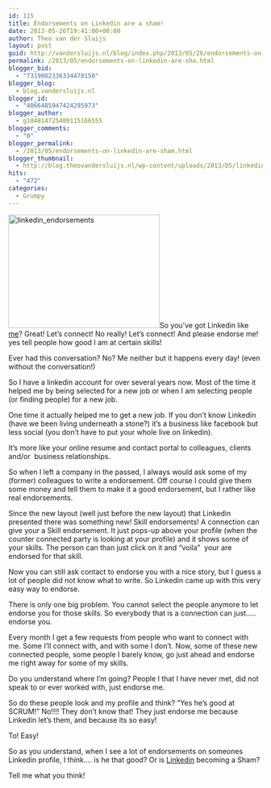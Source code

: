 ```yaml
---
id: 115
title: Endorsements on Linkedin are a sham!
date: 2013-05-26T19:41:00+00:00
author: Theo van der Sluijs
layout: post
guid: http://vandersluijs.nl/blog/index.php/2013/05/26/endorsements-on-linkedin-are-sha/
permalink: /2013/05/endorsements-on-linkedin-are-sha.html
blogger_bid:
  - "7319082336334478150"
blogger_blog:
  - blog.vandersluijs.nl
blogger_id:
  - "4066485947424295973"
blogger_author:
  - g104814725400115166555
blogger_comments:
  - "0"
blogger_permalink:
  - /2013/05/endorsements-on-linkedin-are-sham.html
blogger_thumbnail:
  - http://blog.theovandersluijs.nl/wp-content/uploads/2013/05/linkedin_endorsements-300x225-300x225.jpg
hits:
  - "472"
categories:
  - Grumpy
---
```

[<img class="alignleft size-medium wp-image-768" alt="linkedin_endorsements" src="https://vandersluijs.resultants-e.nl/2013/05/linkedin_endorsements-300x225-300x225.jpg" width="300" height="225" />](/images/2013/05/linkedin_endorsements-300x225.jpg)So you&#8217;ve got Linkedin like [me](http://nl.linkedin.com/in/tvdsluijs "my linkedin page")? Great! Let&#8217;s connect! No really! Let&#8217;s connect! And please endorse me! yes tell people how good I am at certain skills!

Ever had this conversation? No? Me neither but it happens every day! (even without the conversation!)<!--more-->

So I have a linkedin account for over several years now. Most of the time it helped me by being selected for a new job or when I am selecting people (or finding people) for a new job.

One time it actually helped me to get a new job. If you don&#8217;t know Linkedin (have we been living underneath a stone?) it&#8217;s a business like facebook but less social (you don&#8217;t have to put your whole live on linkedin).

It&#8217;s more like your online resume and contact portal to colleagues, clients and/or  business relationships.

So when I left a company in the passed, I always would ask some of my (former) colleagues to write a endorsement. Off course I could give them some money and tell them to make it a good endorsement, but I rather like real endorsements.

Since the new layout (well just before the new layout) that Linkedin presented there was something new! Skill endorsements! A connection can give your a Skill endorsement. It just pops-up above your profile (when the counter connected party is looking at your profile) and it shows some of your skills. The person can than just click on it and &#8220;voila&#8221;  your are endorsed for that skill.

Now you can still ask contact to endorse you with a nice story, but I guess a lot of people did not know what to write. So Linkedin came up with this very easy way to endorse.

There is only one big problem. You cannot select the people anymore to let endorse you for those skills. So everybody that is a connection can just&#8230;.. endorse you.

Every month I get a few requests from people who want to connect with me. Some I&#8217;ll connect with, and with some I don&#8217;t. Now, some of these new connected people, some people I barely know, go just ahead and endorse me right away for some of my skills.

Do you understand where I&#8217;m going? People I that I have never met, did not speak to or ever worked with, just endorse me.

So do these people look and my profile and think? &#8220;Yes he&#8217;s good at SCRUM!&#8221; No!!!! They don&#8217;t know that! They just endorse me because Linkedin let&#8217;s them, and because its so easy!

To! Easy!

So as you understand, when I see a lot of endorsements on someones Linkedin profile, I think&#8230;. is he that good? Or is [Linkedin](http://www.linkedin.com/) becoming a Sham?

Tell me what you think!